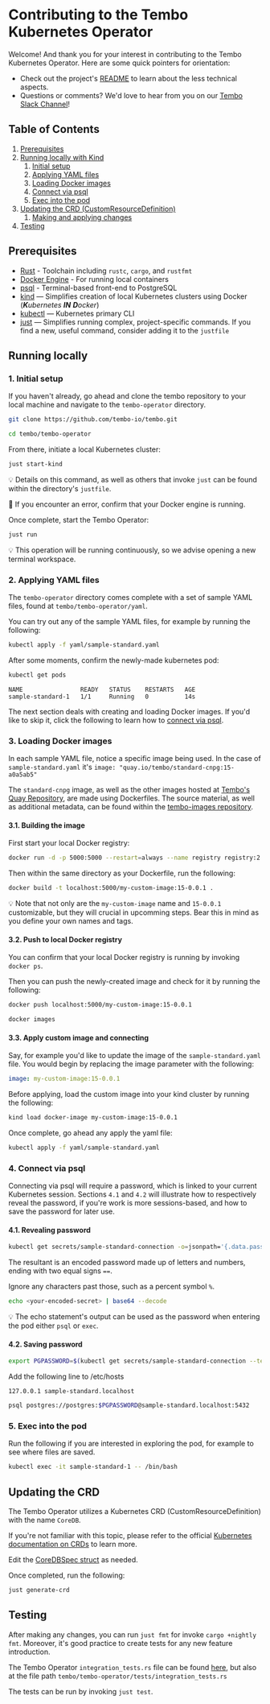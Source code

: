 # Contributing to the Tembo Kubernetes Operator
Welcome!
And thank you for your interest in contributing to the Tembo Kubernetes Operator.
Here are some quick pointers for orientation:
- Check out the project's [README](https://github.com/tembo-io/tembo/blob/main/tembo-operator/README.md) to learn about the less technical aspects.
- Questions or comments? We'd love to hear from you on our [Tembo Slack Channel](https://join.slack.com/t/tembocommunity/shared_invite/zt-277pu7chi-NHtvHWvLhHwyK0Y5Y6vTPw)!

## Table of Contents
1. [Prerequisites](#prerequisites)
2. [Running locally with Kind](#running-locally)
    1. [Initial setup](#1.-initial-setup)
    2. [Applying YAML files](#2.-applying-YAML-files)
    3. [Loading Docker images](#3.-loading-docker-images)
    4. [Connect via psql](#4.-connect-via-psql)
    5. [Exec into the pod](#5.-exec-into-the-pod)
3. [Updating the CRD (CustomResourceDefinition)](#updating-the-crd)
    1. [Making and applying changes](#1.-making-and-applying-changes)
4. [Testing](#testing)

## Prerequisites

- [Rust](https://www.rust-lang.org/learn/get-started) - Toolchain including `rustc`, `cargo`, and `rustfmt`
- [Docker Engine](https://docs.docker.com/engine/install/) - For running local containers
- [psql](https://www.postgresql.org/docs/current/app-psql.html) - Terminal-based front-end to PostgreSQL
- [kind](https://github.com/kubernetes-sigs/kind) — Simplifies creation of local Kubernetes clusters using Docker (_**K**ubernetes **IN** **D**ocker_)
- [kubectl](https://kubernetes.io/docs/tasks/tools/#kubectl) — Kubernetes primary CLI
- [just](https://github.com/casey/just) — Simplifies running complex, project-specific commands. If you find a new, useful command, consider adding it to the `justfile`

## Running locally

### 1. Initial setup

If you haven't already, go ahead and clone the tembo repository to your local machine and navigate to the `tembo-operator` directory.

```bash
git clone https://github.com/tembo-io/tembo.git
```
```bash
cd tembo/tembo-operator
```

From there, initiate a local Kubernetes cluster:
```bash
just start-kind
```
:bulb: Details on this command, as well as others that invoke `just` can be found within the directory's `justfile`.

:wrench: If you encounter an error, confirm that your Docker engine is running.

Once complete, start the Tembo Operator:
```bash
just run
```
:bulb: This operation will be running continuously, so we advise opening a new terminal workspace.

### 2. Applying YAML files

The `tembo-operator` directory comes complete with a set of sample YAML files, found at `tembo/tembo-operator/yaml`.

You can try out any of the sample YAML files, for example by running the following:

```bash
kubectl apply -f yaml/sample-standard.yaml
```
After some moments, confirm the newly-made kubernetes pod:
```bash
kubectl get pods
```
```text
NAME                READY   STATUS    RESTARTS   AGE
sample-standard-1   1/1     Running   0          14s
```

The next section deals with creating and loading Docker images.
If you'd like to skip it, click the following to learn how to [connect via psql](#4.-connect-via-psql).

### 3. Loading Docker images

In each sample YAML file, notice a specific image being used.
In the case of `sample-standard.yaml` it's `image: "quay.io/tembo/standard-cnpg:15-a0a5ab5"`

The `standard-cnpg` image, as well as the other images hosted at [Tembo's Quay Repository](https://quay.io/organization/tembo), are made using Dockerfiles.
The source material, as well as additional metadata, can be found within the [tembo-images repository](https://github.com/tembo-io/tembo-images).

#### 3.1. Building the image

First start your local Docker registry:

```bash
docker run -d -p 5000:5000 --restart=always --name registry registry:2
```

Then within the same directory as your Dockerfile, run the following:

```bash
docker build -t localhost:5000/my-custom-image:15-0.0.1 .
```

:bulb: Note that not only are the `my-custom-image` name and `15-0.0.1` customizable, but they will crucial in upcomming steps.
Bear this in mind as you define your own names and tags.

#### 3.2. Push to local Docker registry

You can confirm that your local Docker registry is running by invoking `docker ps`.

Then you can push the newly-created image and check for it by running the following:
```bash
docker push localhost:5000/my-custom-image:15-0.0.1
```

```bash
docker images
```

#### 3.3. Apply custom image and connecting 

Say, for example you'd like to update the image of the `sample-standard.yaml` file.
You would begin by replacing the image parameter with the following:

```yaml
image: my-custom-image:15-0.0.1
```

Before applying, load the custom image into your kind cluster by running the following:

```bash
kind load docker-image my-custom-image:15-0.0.1
```

Once complete, go ahead any apply the yaml file:

```bash
kubectl apply -f yaml/sample-standard.yaml
```

### 4. Connect via psql

Connecting via psql will require a password, which is linked to your current Kubernetes session.
Sections `4.1` and `4.2` will illustrate how to respectively reveal the password, if you're work is more sessions-based, and how to save the password for later use. 

#### 4.1. Revealing password

```bash
kubectl get secrets/sample-standard-connection -o=jsonpath='{.data.password}'
```

The resultant is an encoded password made up of letters and numbers, ending with two equal signs `==`.

Ignore any characters past those, such as a percent symbol `%`.

```bash
echo <your-encoded-secret> | base64 --decode
```

:bulb: The echo statement's output can be used as the password when entering the pod either `psql` or `exec`.

#### 4.2. Saving password

```bash
export PGPASSWORD=$(kubectl get secrets/sample-standard-connection --template={{.data.password}} | base64 -D)
```

Add the following line to /etc/hosts
```
127.0.0.1 sample-standard.localhost
```

```bash
psql postgres://postgres:$PGPASSWORD@sample-standard.localhost:5432
```

### 5. Exec into the pod

Run the following if you are interested in exploring the pod, for example to see where files are saved.

```bash
kubectl exec -it sample-standard-1 -- /bin/bash
```

## Updating the CRD

The Tembo Operator utilizes a Kubernetes CRD (CustomResourceDefinition) with the name `CoreDB`.

If you're not familiar with this topic, please refer to the official [Kubernetes documentation on CRDs](https://kubernetes.io/docs/concepts/extend-kubernetes/api-extension/custom-resources/#customresourcedefinitions) to learn more.

Edit the [CoreDBSpec struct](./src/controller.rs) as needed.

Once completed, run the following:

```bash
just generate-crd
```

## Testing

After making any changes, you can run `just fmt` for invoke `cargo +nightly fmt`.
Moreover, it's good practice to create tests for any new feature introduction.

The Tembo Operator `integration_tests.rs` file can be found [here](https://github.com/tembo-io/tembo/blob/main/tembo-operator/tests/integration_tests.rs), but also at the file path `tembo/tembo-operator/tests/integration_tests.rs`

The tests can be run by invoking `just test`.
